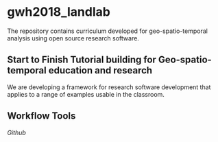 # gwh2018_landlab
The repository contains curriculum developed for geo-spatio-temporal analysis using open source research software.

## Start to Finish Tutorial building for Geo-spatio-temporal education and research
We are developing a framework for research software development that applies to a range of examples usable in the classroom. 

## Workflow Tools
_Github_

